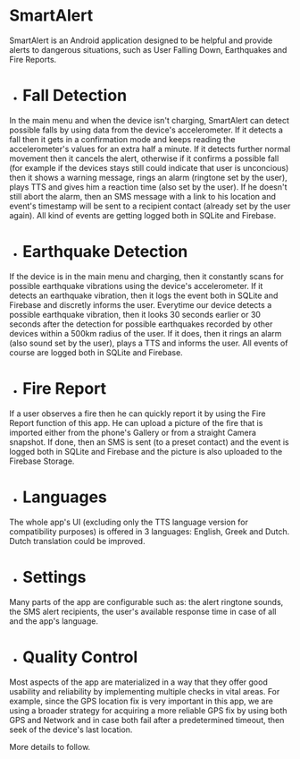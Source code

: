 # SmartAlert #

SmartAlert is an Android application designed to be helpful and provide alerts to dangerous situations, such as User Falling Down, Earthquakes and Fire Reports.

* # Fall Detection #
In the main menu and when the device isn't charging, SmartAlert can detect possible falls by using data from the device's accelerometer. If it detects a fall then it gets in a
confirmation mode and keeps reading the accelerometer's values for an extra half a minute. If it detects further normal movement then it cancels the alert, otherwise if it confirms
a possible fall (for example if the devices stays still could indicate that user is unconcious) then it shows a warning message, rings an alarm (ringtone set by the user), plays TTS and
gives him a reaction time (also set by the user). If he doesn't still abort the alarm, then an SMS message with a link to his location and event's timestamp will be sent to a
recipient contact (already set by the user again). All kind of events are getting logged both in SQLite and Firebase.

* # Earthquake Detection #
If the device is in the main menu and charging, then it constantly scans for possible earthquake vibrations using the device's accelerometer. If it detects an earthquake vibration,
then it logs the event both in SQLite and Firebase and discretly informs the user. Everytime our device detects a possible earthquake vibration, then it looks 30 seconds earlier
or 30 seconds after the detection for possible earthquakes recorded by other devices within a 500km radius of the user. If it does, then it rings an alarm (also sound set by the user),
plays a TTS and informs the user. All events of course are logged both in SQLite and Firebase.

* # Fire Report #
If a user observes a fire then he can quickly report it by using the Fire Report function of this app. He can upload a picture of the fire that is imported either from the phone's
Gallery or from a straight Camera snapshot. If done, then an SMS is sent (to a preset contact) and the event is logged both in SQLite and Firebase and the picture is also uploaded
to the Firebase Storage.

* # Languages #
The whole app's UI (excluding only the TTS language version for compatibility purposes) is offered in 3 languages: English, Greek and Dutch. Dutch translation could be improved.

* # Settings #
Many parts of the app are configurable such as: the alert ringtone sounds, the SMS alert recipients, the user's available response time in case of all and the app's language.

* # Quality Control #
Most aspects of the app are materialized in a way that they offer good usability and reliability by implementing multiple checks in vital areas. For example, since the GPS location
fix is very important in this app, we are using a broader strategy for acquiring a more reliable GPS fix by using both GPS and Network and in case both fail after a predetermined
timeout, then seek of the device's last location.

More details to follow.

